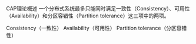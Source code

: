 CAP理论概述
一个分布式系统最多只能同时满足一致性（Consistency）、可用性（Availability）和分区容错性（Partition tolerance）这三项中的两项。

Consistency（一致性）
Availability（可用性）
Partition tolerance（分区容错性）